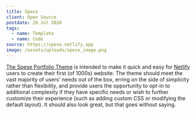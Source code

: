 ```yaml
---
title: Spece
client: Open Source
postdate: 28 Jul 2020
tags:
  - name: Template
  - name: Code
source: https://spese.netlify.app
image: /assets/uploads/spece_image.png
---
```

[The Spese Portfolio Theme](https://github.com/quantumx-dev/Spese) is intended to make it quick and easy for [Netlify](https://www.netlify.com/) users to create their first (of 1000s) website. The theme should meet the vast majority of users' needs out of the box, erring on the side of simplicity rather than flexibility, and provide users the opportunity to opt-in to additional complexity if they have specific needs or wish to further customize their experience (such as adding custom CSS or modifying the default layout). It should also look great, but that goes without saying.